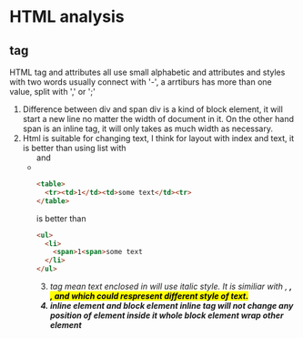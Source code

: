 # HTML analysis
## tag
  HTML tag and attributes all use small alphabetic and attributes and styles with two words usually connect with '-', a arrtiburs has more than one value, split with ',' or ';'
  1. Difference between div and span
  div is a kind of block element, it will start a new line no matter the width of document in it. On the other hand span is an inline tag, it will only takes as much width as necessary.
  2. Html <table> is suitable for changing text, I think for layout with index and text, it is better than using list with <ul>and <li>
   ```html
   <table>
     <tr><td>1</td><td>some text</td><tr>
   </table>
   ```
   is better than
   ```html
   <ul>
     <li>
       <span>1<span>some text
     </li>
   </ul>
   ```
   3. <i> tag
   <i> mean text enclosed in will use italic style. It is similiar with <em>, <strong>, <mark>, <cite> and <dfn> which could respresent different style of text.
   4. inline element and block element
   inline tag will not change any position of element inside it whole block element wrap other element

   
